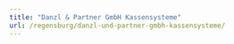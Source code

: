 ```yaml
---
title: "Danzl & Partner GmbH Kassensysteme"
url: /regensburg/danzl-und-partner-gmbh-kassensysteme/
---
```

